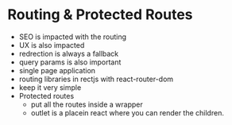 # Routing & Protected Routes
  - SEO is impacted with the routing
  - UX is also impacted
  - redrection is always a fallback
  - query params is also important
  - single page application
  - routing libraries in rectjs with react-router-dom
  - keep it very simple
  - Protected routes
    - put all the routes inside a wrapper
    - outlet is a placein react where you can render the children.